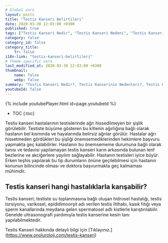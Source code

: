 ```yaml
---
# Global vars
layout: posts
title: "Testis Kanseri Belirtileri"
date: 2020-03-30 12:03:00 +0300
published: true
tags: ["Testis Kanseri Nedir", "Testis Kanseri Nedeni", "Testis Kanseri Belirti", "Testis Kanseri Tipleri", "Testis Kanseri Teşhis", "Testis Kanseri Evre", "Testis Kanseri Tedavi", "Testis Kanseri Kemoterapi", "Testis Kanseri Sperm Bankası", "Testis Kanseri Sonrası Sertleşme Sorunu" , "Testis kanseri" , "Testis kanseri ameliyatı"]
category: false
category_id: false
category_title:
    tr: false
i18n-link: "testis-kanseri-belirtileri"
# Theme specific vars
last_modified_at: 2020-03-30 12:03:00 +0300
thumbnail:
    name: false
    webp: false
summary: "Testis Kanseri Nedir?, Testis Kanserinin Nedenleri?, Testis Kanseri Belirtileri, Testis Kanseri Tipleri, Testis Kanseri Teşhisi, Testis Kanseri Evreleri, Testis Kanseri Tedavisi, Testis Kanseri Sonrası Kemoterapi, Testis Kanserinde Sperm Bankası Uygulaması, Testis Kanseri Sonrası Sertleşme Sorunu"
youtubeId: false
---
```

{% include youtubePlayer.html id=page.youtubeId %}

* TOC
{:toc}

Testis kanseri hastalarının testislerinde ağrı hissedilmeyen bir şişlik görülebilir. Testiste büyüme gösteren bu kitlenin ağırlığına bağlı olarak hastanın bel kısmında ve hayalarında belirsiz ağrılar görülür. Hastalar ağrı hissetmeden gördükleri bu şişliği önemsemediklerinden hekimlere başvuru yapmakta geç kalabilirler. Hastanın bu önemsememe durumuna bağlı olarak tanısı ve tedavisi yapılamayan testis kanseri karın arkasında bulunan lenf bezlerine ve akciğerlere yayılım sağlayabilir. Hastanın testisleri iyice büyür. Erken teşhis yapılarak bu tip durumların önüne geçilebilmesi için hastanın konunun bilincinde olması ve doktora başvurmakta geç kalmaması mühimdir.

## Testis kanseri hangi hastalıklarla karışabilir?

Testis kanseri; testiste su toplanmasına bağlı oluşan hidrosel hastalığı, testis torsiyonu, varikosel, epididimoorşit adı verilen testis iltihabı, kasık fıtığı veya sperm kanallarında meydana gelen spermatosel adlı kistlerle karıştırılabilir. Genelde ultrasonografi yardımıyla testis kanserine kesin tanı yapılabilmektedir.


Testis Kanseri hakkında detaylı bilgi için [Tıklayınız.] (https://www.onoluroloji.com/testis-kanseri)
